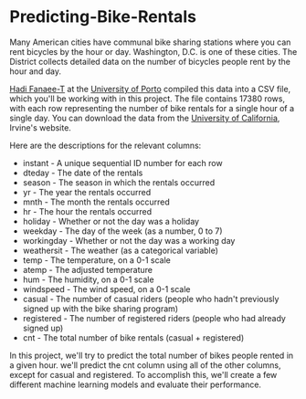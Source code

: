 # Predicting-Bike-Rentals
Many American cities have communal bike sharing stations where you can rent bicycles by the hour or day. Washington, D.C. is one of these cities. The District collects detailed data on the number of bicycles people rent by the hour and day.

[Hadi Fanaee-T](http://www.liaad.up.pt/area/fanaee) at the [University of Porto](https://sigarra.up.pt/up/pt/web_base.gera_pagina?p_pagina=home) compiled this data into a CSV file, which you'll be working with in this project. The file contains 17380 rows, with each row representing the number of bike rentals for a single hour of a single day. You can download the data from the [University of California](http://archive.ics.uci.edu/ml/datasets/Bike+Sharing+Dataset), Irvine's website. 



Here are the descriptions for the relevant columns:

* instant - A unique sequential ID number for each row
* dteday - The date of the rentals
* season - The season in which the rentals occurred
* yr - The year the rentals occurred
* mnth - The month the rentals occurred
* hr - The hour the rentals occurred
* holiday - Whether or not the day was a holiday
* weekday - The day of the week (as a number, 0 to 7)
* workingday - Whether or not the day was a working day
* weathersit - The weather (as a categorical variable)
* temp - The temperature, on a 0-1 scale
* atemp - The adjusted temperature
* hum - The humidity, on a 0-1 scale
* windspeed - The wind speed, on a 0-1 scale
* casual - The number of casual riders (people who hadn't previously signed up with the bike sharing program)
* registered - The number of registered riders (people who had already signed up)
* cnt - The total number of bike rentals (casual + registered)

In this project, we'll try to predict the total number of bikes people rented in a given hour. we'll predict the cnt column using all of the other columns, except for casual and registered. To accomplish this, we'll create a few different machine learning models and evaluate their performance.
